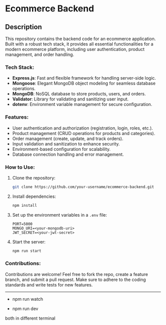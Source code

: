 # Ecommerce Backend

## Description


This repository contains the backend code for an ecommerce application. Built with a robust tech stack, it provides all essential functionalities for a modern ecommerce platform, including user authentication, product management, and order handling.

### Tech Stack:
- **Express.js**: Fast and flexible framework for handling server-side logic.
- **Mongoose**: Elegant MongoDB object modeling for seamless database operations.
- **MongoDB**: NoSQL database to store products, users, and orders.
- **Validator**: Library for validating and sanitizing user input.
- **dotenv**: Environment variable management for secure configuration.

### Features:
- User authentication and authorization (registration, login, roles, etc.).
- Product management (CRUD operations for products and categories).
- Order management (create, update, and track orders).
- Input validation and sanitization to enhance security.
- Environment-based configuration for scalability.
- Database connection handling and error management.

### How to Use:

1. Clone the repository:
   ```bash
   git clone https://github.com/your-username/ecommerce-backend.git
   ```
2. Install dependencies:
   ```bash
   npm install
   ```
3. Set up the environment variables in a `.env` file:
   ```env
   PORT=5000
   MONGO_URI=<your-mongodb-uri>
   JWT_SECRET=<your-jwt-secret>
   ```
4. Start the server:
   ```bash
   npm run start
   ```

### Contributions:
Contributions are welcome! Feel free to fork the repo, create a feature branch, and submit a pull request. Make sure to adhere to the coding standards and write tests for new features.

---


- npm run watch

- npm run dev

both in different terminal
